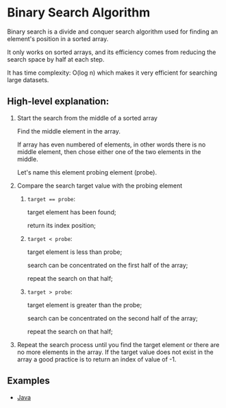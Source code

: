 # Binary Search Algorithm

Binary search is a divide and conquer search algorithm used for finding an element's position in a sorted array.

It only works on sorted arrays, and its efficiency comes from reducing the search space by half at each step.

It has time complexity: O(log n) which makes it very efficient for searching large datasets.

## High-level explanation:

1. Start the search from the middle of a sorted array

   Find the middle element in the array.

   If array has even numbered of elements, in other words there is no middle element, then chose either one of the two
   elements in the middle.

   Let's name this element probing element (probe).

2. Compare the search target value with the probing element

   1. `target == probe`:

      target element has been found;

      return its index position;

   2. `target < probe`:

      target element is less than probe;

      search can be concentrated on the first half of the array;

      repeat the search on that half;

   3. `target > probe`:

      target element is greater than the probe;

      search can be concentrated on the second half of the array;

      repeat the search on that half;

3. Repeat the search process until you find the target element or there are no more elements in the array. If the target value does not exist in the array a good practice is to return an index of value of -1.

## Examples

- [Java](/workouts/java/src/main/java/jelovac/swe_workout/algorithms/search/binary_search)
